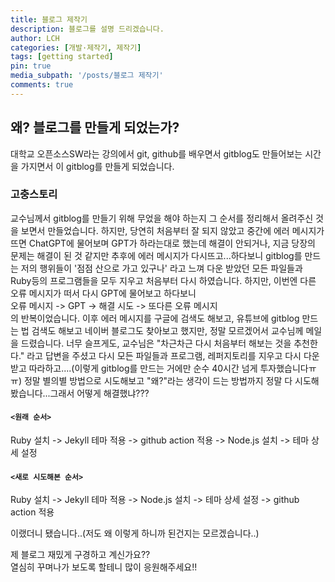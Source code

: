 ```yaml
---
title: 블로그 제작기
description: 블로그를 설명 드리겠습니다.
author: LCH
categories: [개발·제작기, 제작기]
tags: [getting started]
pin: true
media_subpath: '/posts/블로그 제작기'
comments: true
---
```


## 왜? 블로그를 만들게 되었는가?

대학교 오픈소스SW라는 강의에서 git, github를 배우면서 gitblog도 만들어보는 시간을 가지면서 이 gitblog를 만들게 되었습니다.

### 고충스토리
교수님께서 gitblog를 만들기 위해 무었을 해야 하는지 그 순서를 정리해서 올려주신 것을 보면서 만들었습니다. 
하지만, 당연히 처음부터 잘 되지 않았고 중간에 에러 메시지가 뜨면 ChatGPT에 물어보며 GPT가 하라는대로 했는데 해결이 안되거나, 지금 당장의 문제는 해결이 된 것 같지만 추후에 에러 메시지가 다시뜨고...하다보니 gitblog를 만드는 저의 행위들이 '점점 산으로 가고 있구나' 라고 느껴 다운 받았던 모든 파일들과 Ruby등의 프로그램들을 모두 지우고 처음부터 다시 하였습니다. 하지만, 이번엔 다른 오류 메시지가 떠서 다시 GPT에 물어보고 하다보니  
오류 메시지 -> GPT -> 해결 시도 -> 또다른 오류 메시지  
의 반복이었습니다. 이후 에러 메시지를 구글에 검색도 해보고, 유튜브에 gitblog 만드는 법 검색도 해보고 네이버 블로그도 찾아보고 했지만, 정말 모르겠어서 교수님께 메일을 드렸습니다. 너무 슬프게도, 교수님은 "차근차근 다시 처음부터 해보는 것을 추천한다." 라고 답변을 주셨고 다시 모든 파일들과 프로그램, 레퍼지토리를 지우고 다시 다운받고 따라하고....(이렇게 gitblog를 만드는 거에만 순수 40시간 넘게 투자했습니다ㅠㅠ) 정말 별의별 방법으로 시도해보고  "왜?"라는 생각이 드는 방법까지 정말 다 시도해봤습니다...그래서 어떻게 해결했냐???  

#### `<원래 순서>`
Ruby 설치 -> Jekyll 테마 적용 -> github action 적용 -> Node.js 설치 -> 테마 상세 설정  

#### `<새로 시도해본 순서>`  
Ruby 설치 -> Jekyll 테마 적용 -> Node.js 설치 -> 테마 상세 설정 -> github action 적용  

이랬더니 됐습니다..(저도 왜 이렇게 하니까 된건지는 모르겠습니다..)  
  
제 블로그 재밌게 구경하고 계신가요??  
열심히 꾸며나가 보도록 할테니 많이 응원해주세요!!  



